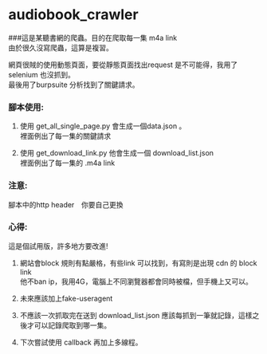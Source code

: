 # audiobook_crawler

###這是某聽書網的爬蟲。目的在爬取每一集 m4a link<br/>
由於很久沒寫爬蟲，這算是複習。<br/>


網頁很賊的使用動態頁面，要從靜態頁面找出request 是不可能得，我用了 selenium 也沒抓到。<br/>
最後用了burpsuite 分析找到了關鍵請求。<br/>

### 腳本使用:
1. 使用 get_all_single_page.py 會生成一個data.json 。<br/>
裡面例出了每一集的關鍵請求<br/>

2. 使用 get_download_link.py  他會生成一個 download_list.json<br/>
裡面例出了每一集的 .m4a link<br/>

### 注意:
腳本中的http header　你要自己更換

### 心得:
這是個試用版，許多地方要改進!

1. 網站會block 規則有點嚴格，有些link 可以找到，有寫則是出現 cdn 的 block link <br/>
他不ban ip，我用4G，電腦上不同瀏覽器都會同時被檔，但手機上又可以。

2. 未來應該加上fake-useragent

3. 不應該一次抓取完在送到 download_list.json 應該每抓到一筆就記錄，這樣之後才可以記錄爬取到哪一集。

4. 下次嘗試使用 callback 再加上多線程。
